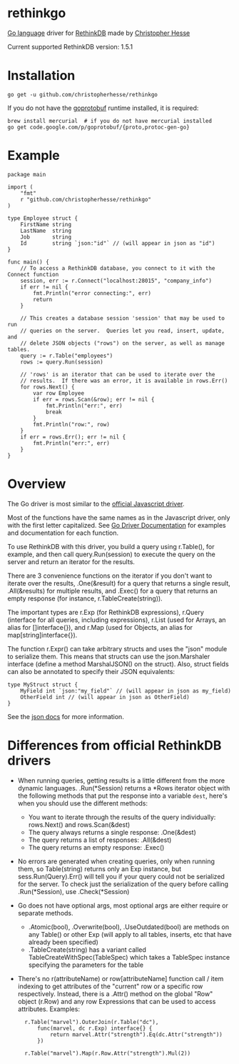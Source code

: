rethinkgo
=========

[Go language](http://golang.org/) driver for [RethinkDB](http://www.rethinkdb.com/) made by [Christopher Hesse](http://www.christopherhesse.com/)

Current supported RethinkDB version: 1.5.1

Installation
============

    go get -u github.com/christopherhesse/rethinkgo

If you do not have the [goprotobuf](https://code.google.com/p/goprotobuf/) runtime installed, it is required:

    brew install mercurial  # if you do not have mercurial installed
    go get code.google.com/p/goprotobuf/{proto,protoc-gen-go}


Example
===================

    package main

    import (
        "fmt"
        r "github.com/christopherhesse/rethinkgo"
    )

    type Employee struct {
        FirstName string
        LastName  string
        Job       string
        Id        string `json:"id"` // (will appear in json as "id")
    }

    func main() {
        // To access a RethinkDB database, you connect to it with the Connect function
        session, err := r.Connect("localhost:28015", "company_info")
        if err != nil {
            fmt.Println("error connecting:", err)
            return
        }

        // This creates a database session 'session' that may be used to run
        // queries on the server.  Queries let you read, insert, update, and
        // delete JSON objects ("rows") on the server, as well as manage tables.
        query := r.Table("employees")
        rows := query.Run(session)

        // 'rows' is an iterator that can be used to iterate over the
        // results.  If there was an error, it is available in rows.Err()
        for rows.Next() {
            var row Employee
            if err = rows.Scan(&row); err != nil {
                fmt.Println("err:", err)
                break
            }
            fmt.Println("row:", row)
        }
        if err = rows.Err(); err != nil {
            fmt.Println("err:", err)
        }
    }

Overview
========

The Go driver is most similar to the [official Javascript driver](http://www.rethinkdb.com/api/#js).

Most of the functions have the same names as in the Javascript driver, only with the first letter capitalized.  See [Go Driver Documentation](http://godoc.org/github.com/christopherhesse/rethinkgo) for examples and documentation for each function.

To use RethinkDB with this driver, you build a query using r.Table(), for example, and then call query.Run(session) to execute the query on the server and return an iterator for the results.

There are 3 convenience functions on the iterator if you don't want to iterate over the results, .One(&result) for a query that returns a single result, .All(&results) for multiple results, and .Exec() for a query that returns an empty response (for instance, r.TableCreate(string)).

The important types are r.Exp (for RethinkDB expressions), r.Query (interface for all queries, including expressions), r.List (used for Arrays, an alias for []interface{}), and r.Map (used for Objects, an alias for map[string]interface{}).

The function r.Expr() can take arbitrary structs and uses the "json" module to serialize them.  This means that structs can use the json.Marshaler interface (define a method MarshalJSON() on the struct).  Also, struct fields can also be annotated to specify their JSON equivalents:

    type MyStruct struct {
        MyField int `json:"my_field"` // (will appear in json as my_field)
        OtherField int // (will appear in json as OtherField)
    }

See the [json docs](http://golang.org/pkg/encoding/json/) for more information.


Differences from official RethinkDB drivers
===========================================

* When running queries, getting results is a little different from the more dynamic languages.  .Run(*Session) returns a *Rows iterator object with the following methods that put the response into a variable `dest`, here's when you should use the different methods:
    * You want to iterate through the results of the query individually: rows.Next() and rows.Scan(&dest)
    * The query always returns a single response: .One(&dest)
    * The query returns a list of responses: .All(&dest)
    * The query returns an empty response: .Exec()
* No errors are generated when creating queries, only when running them, so Table(string) returns only an Exp instance, but sess.Run(Query).Err() will tell you if your query could not be serialized for the server.  To check just the serialization of the query before calling .Run(*Session), use .Check(*Session)
* Go does not have optional args, most optional args are either require or separate methods.
    * .Atomic(bool), .Overwrite(bool), .UseOutdated(bool) are methods on any Table() or other Exp (will apply to all tables, inserts, etc that have already been specified)
    * .TableCreate(string) has a variant called TableCreateWithSpec(TableSpec) which takes a TableSpec instance specifying the parameters for the table
* There's no r(attributeName) or row[attributeName] function call / item indexing to get attributes of the "current" row or a specific row respectively.  Instead, there is a .Attr() method on the global "Row" object (r.Row) and any row Expressions that can be used to access attributes.  Examples:

        r.Table("marvel").OuterJoin(r.Table("dc"),
            func(marvel, dc r.Exp) interface{} {
                return marvel.Attr("strength").Eq(dc.Attr("strength"))
            })

        r.Table("marvel").Map(r.Row.Attr("strength").Mul(2))
